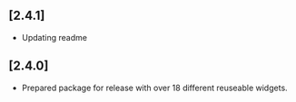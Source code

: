 ## [2.4.1]

- Updating readme

## [2.4.0]

- Prepared package for release with over 18 different reuseable widgets.
